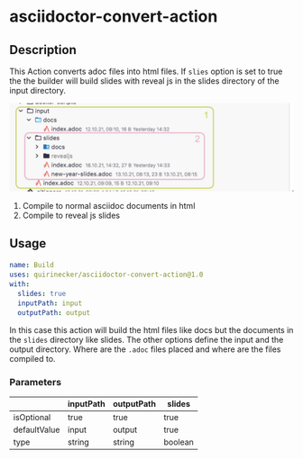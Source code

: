 # asciidoctor-convert-action

## Description

This Action converts adoc files into html files. If `slies` option is set to true the the builder will build slides with reveal 
js in the slides directory of the input directory.

![strategy](./img/converting_strategy.jpg)

1. Compile to normal asciidoc documents in html
2. Compile to reveal js slides

## Usage

```yaml
name: Build
uses: quirinecker/asciidoctor-convert-action@1.0
with:
  slides: true
  inputPath: input
  outputPath: output
```

In this case this action will build the html files like docs but the documents in the `slides` directory like slides. 
The other options define the input and the output directory. Where are the `.adoc` files placed and where are the files compiled to.

### Parameters

|              | inputPath | outputPath | slides         |
|--------------|-----------|------------|----------------|
| isOptional   | true      | true       | true           |
| defaultValue | input     | output     | true           |
| type         | string    | string     | boolean        |
